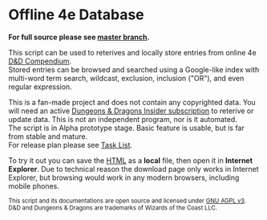 # Offline 4e Database #

**For full source please see <a href="http://github.com/Sheep-y/trpg-dnd-4e-db/tree/master">master branch</a>.**

This script can be used to reterives and locally store entries from online 4e <a href="http://www.wizards.com/dndinsider/compendium/database.aspx">D&D Compendium</a>.
 <br/>
Stored entries can be browsed and searched using a Google-like index with multi-word term search, wildcast, exclusion, inclusion ("OR"), and even regular expression.

This is a fan-made project and does not contain any copyrighted data.
You will need an active <a href="http://www.wizards.com/DnD/Subscription.aspx">Dungeons & Dragons Insider subscription</a> to reterive or update data.
This is not an independent program, nor is it automated.
 <br/>
The script is in Alpha prototype stage. 
Basic feature is usable, but is far from stable and mature.
 <br/>
For release plan please see <a href="https://github.com/Sheep-y/trpg-dnd-4e-db/issues/1">Task List</a>.

To try it out you can save the <a download="4e_database.html" href="http://raw.github.com/Sheep-y/trpg-dnd-4e-db/deployment/4e_database.html" target='download'>HTML</a> as a **local** file, then open it in **Internet Explorer**.
Due to technical reason the download page only works in Internet Explorer, but browsing would work in any modern browsers, including mobile phones.

<small>
This script and its documentations are open source and licensed under <a href="www.gnu.org/licenses/agpl.html‎">GNU AGPL v3</a>. <br/>
D&D and Dungeons & Dragons are trademarks of Wizards of the Coast LLC.
</small>